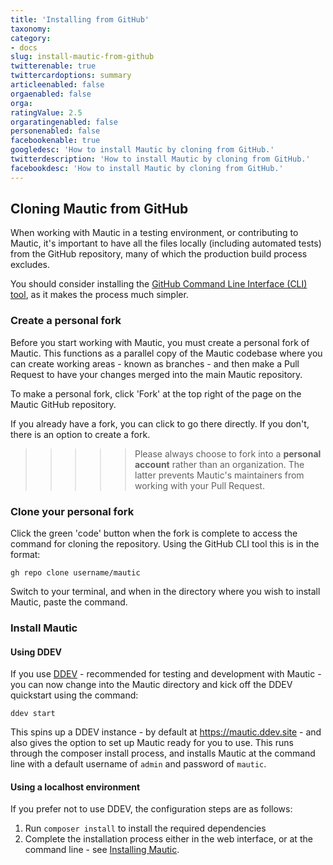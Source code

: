 ```yaml
---
title: 'Installing from GitHub'
taxonomy:
category:
- docs
slug: install-mautic-from-github
twitterenable: true
twittercardoptions: summary
articleenabled: false
orgaenabled: false
orga:
ratingValue: 2.5
orgaratingenabled: false
personenabled: false
facebookenable: true
googledesc: 'How to install Mautic by cloning from GitHub.'
twitterdescription: 'How to install Mautic by cloning from GitHub.'
facebookdesc: 'How to install Mautic by cloning from GitHub.'
---
```

## Cloning Mautic from GitHub

When working with Mautic in a testing environment, or contributing to Mautic, it's important to have all the files locally (including automated tests) from the GitHub repository, many of which the production build process excludes.

You should consider installing the [GitHub Command Line Interface (CLI) tool][github-cli], as it makes the process much simpler.

### Create a personal fork

Before you start working with Mautic, you must create a personal fork of Mautic. This functions as a parallel copy of the Mautic codebase where you can create working areas - known as branches - and then make a Pull Request to have your changes merged into the main Mautic repository.

To make a personal fork, click 'Fork' at the top right of the page on the Mautic GitHub repository.

If you already have a fork, you can click to go there directly. If you don't, there is an option to create a fork. 

>>>>> Please always choose to fork into a **personal account** rather than an organization. The latter prevents Mautic's maintainers from working with your Pull Request.

### Clone your personal fork

Click the green 'code' button when the fork is complete to access the command for cloning the repository. Using the GitHub CLI tool this is in the format:

    gh repo clone username/mautic

Switch to your terminal, and when in the directory where you wish to install Mautic, paste the command.

### Install Mautic

#### Using DDEV

If you use [DDEV][ddev] - recommended for testing and development with Mautic - you can now change into the Mautic directory and kick off the DDEV quickstart using the command:

    ddev start

This spins up a DDEV instance - by default at https://mautic.ddev.site - and also gives the option to set up Mautic ready for you to use. This runs through the composer install process, and installs Mautic at the command line with a default username of `admin` and password of `mautic`.

#### Using a localhost environment

If you prefer not to use DDEV, the configuration steps are as follows:

1. Run `composer install` to install the required dependencies
2. Complete the installation process either in the web interface, or at the command line - see [Installing Mautic][installing-mautic].

[github-cli]: <https://cli.github.com>
[ddev]: <https://ddev.readthedocs.io/en/stable/>
[installing-mautic]: </setup/how-to-install-mautic>